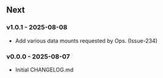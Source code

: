 ## Next
### v1.0.1 - 2025-08-08

- Add various data mounts requested by Ops. (Issue-234) 

### v0.0.0 - 2025-08-07

- Initial CHANGELOG.md

